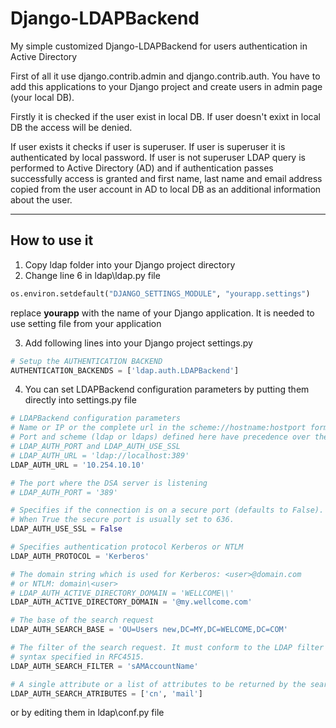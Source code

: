 # Django-LDAPBackend
My simple customized Django-LDAPBackend for users authentication in Active Directory

First of all it use django.contrib.admin and django.contrib.auth. You have to add this applications to your Django project and create users in admin page (your local DB). 

Firstly it is checked if the user exist in local DB. If user doesn't exixt in local DB the access will be denied. 

If user exists it checks if user is superuser. If user is superuser it is authenticated by local password. 
If user is not superuser LDAP query is performed to Active Directory (AD) and if authentication passes successfully access is granted and first name, last name and email address copied from the user account in AD to local DB as an additional information about the user.   

---

## How to use it
1. Copy ldap folder into your Django project directory
2. Change line 6 in ldap\ldap.py file 
```python
os.environ.setdefault("DJANGO_SETTINGS_MODULE", "yourapp.settings")
```
replace **yourapp** with the name of your Django application. It is needed to use setting file from your application

3. Add following lines into your Django project settings.py 
```python
# Setup the AUTHENTICATION BACKEND
AUTHENTICATION_BACKENDS = ['ldap.auth.LDAPBackend']
```
4. You can set LDAPBackend configuration parameters by putting them directly into settings.py file 
```python
# LDAPBackend configuration parameters
# Name or IP or the complete url in the scheme://hostname:hostport format of the server
# Port and scheme (ldap or ldaps) defined here have precedence over the parameters
# LDAP_AUTH_PORT and LDAP_AUTH_USE_SSL
# LDAP_AUTH_URL = 'ldap://localhost:389'
LDAP_AUTH_URL = '10.254.10.10'

# The port where the DSA server is listening
# LDAP_AUTH_PORT = '389'

# Specifies if the connection is on a secure port (defaults to False).
# When True the secure port is usually set to 636.
LDAP_AUTH_USE_SSL = False

# Specifies authentication protocol Kerberos or NTLM
LDAP_AUTH_PROTOCOL = 'Kerberos'

# The domain string which is used for Kerberos: <user>@domain.com
# or NTLM: domain\<user>
# LDAP_AUTH_ACTIVE_DIRECTORY_DOMAIN = 'WELLCOME\\'
LDAP_AUTH_ACTIVE_DIRECTORY_DOMAIN = '@my.wellcome.com'

# The base of the search request
LDAP_AUTH_SEARCH_BASE = 'OU=Users new,DC=MY,DC=WELCOME,DC=COM'

# The filter of the search request. It must conform to the LDAP filter
# syntax specified in RFC4515.
LDAP_AUTH_SEARCH_FILTER = 'sAMAccountName'

# A single attribute or a list of attributes to be returned by the search.
LDAP_AUTH_SEARCH_ATRIBUTES = ['cn', 'mail']
```
or by editing them in ldap\conf.py file
